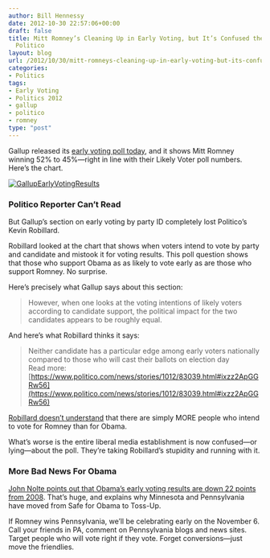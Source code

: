 ```yaml
---
author: Bill Hennessy
date: 2012-10-30 22:57:06+00:00
draft: false
title: Mitt Romney’s Cleaning Up in Early Voting, but It’s Confused the Hell Out of
  Politico
layout: blog
url: /2012/10/30/mitt-romneys-cleaning-up-in-early-voting-but-its-confused-the-hell-out-of-politico/
categories:
- Politics
tags:
- Early Voting
- Politics 2012
- gallup
- politico
- romney
type: "post"
---
```


Gallup released its [early voting poll today](https://www.gallup.com/poll/158420/registered-voters-already-cast-ballots.aspx), and it shows Mitt Romney winning 52% to 45%—right in line with their Likely Voter poll numbers. Here’s the chart.

[![GallupEarlyVotingResults](https://ludicrite.files.wordpress.com/2012/10/gallupearlyvotingresults.gif)
](https://www.gallup.com/poll/158420/registered-voters-already-cast-ballots.aspx)

### Politico Reporter Can’t Read

But Gallup’s section on early voting by party ID completely lost Politico’s Kevin Robillard.

Robillard looked at the chart that shows when voters intend to vote by party and candidate and mistook it for voting results. This poll question shows that those who support Obama as as likely to vote early as are those who support Romney. No surprise.

Here’s precisely what Gallup says about this section:

> However, when one looks at the voting intentions of likely voters according to candidate support, the political impact for the two candidates appears to be roughly equal.
> 
> 

And here’s what Robillard thinks it says:

> Neither candidate has a particular edge among early voters nationally compared to those who will cast their ballots on election day  
Read more: [https://www.politico.com/news/stories/1012/83039.html#ixzz2ApGGRw56](https://www.politico.com/news/stories/1012/83039.html#ixzz2ApGGRw56)
> 
> 

[Robillard doesn’t understand](https://www.politico.com/news/stories/1012/83039.html?hp=l9_b1) that there are simply MORE people who intend to vote for Romney than for Obama.

What’s worse is the entire liberal media establishment is now confused—or lying—about the poll. They’re taking Robillard’s stupidity and running with it.

### More Bad News For Obama

[John Nolte points out that Obama’s early voting results are down 22 points from 2008](https://www.breitbart.com/Big-Government/2012/10/30/Gallup-Shows-22-point-drop-in-obama-early-voting-advantage). That’s huge, and explains why Minnesota and Pennsylvania have moved from Safe for Obama to Toss-Up.

If Romney wins Pennsylvania, we’ll be celebrating early on the November 6. Call your friends in PA, comment on Pennsylvania blogs and news sites. Target people who will vote right if they vote. Forget conversions—just move the friendlies.
